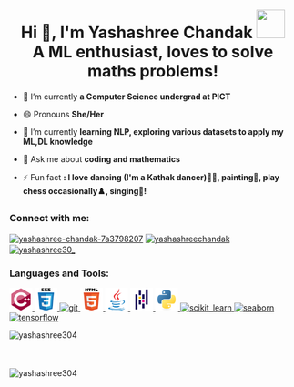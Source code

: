<h1 align="center"> Hi 👋, I'm Yashashree Chandak <img src = "https://sdk.bitmoji.com/render/panel/959f0f42-4680-4c0f-88dc-071d1f02ed81-22738511-634c-4c96-bf8e-a5df298dd0a6-v1.png?transparent=1&palette=1" width="50" height="50/> </h1>
  <br /><br />
<h3 align="center"><br />A ML enthusiast, loves to solve maths problems! <![Alt text](https://github.com/Yashashree304/Yashashree304/blob/main/6HY.gif)></h3>

- 🔭 I’m currently **a Computer Science undergrad at PICT**

- 😄 Pronouns **She/Her**

- 🌱 I’m currently **learning NLP, exploring various datasets to apply my ML,DL knowledge**

- 💬 Ask me about **coding and mathematics**

- ⚡ Fun fact **: I love dancing (I'm a Kathak dancer)💃🏻, painting🎨, play chess occasionally♟️, singing🎼!**

<h3 align="left">Connect with me:</h3>
<p align="left">
<a href="https://linkedin.com/in/yashashree-chandak-7a3798207" target="blank"><img align="center" src="https://raw.githubusercontent.com/rahuldkjain/github-profile-readme-generator/master/src/images/icons/Social/linked-in-alt.svg" alt="yashashree-chandak-7a3798207" height="30" width="40" /></a>
<a href="https://kaggle.com/yashashreechandak" target="blank"><img align="center" src="https://raw.githubusercontent.com/rahuldkjain/github-profile-readme-generator/master/src/images/icons/Social/kaggle.svg" alt="yashashreechandak" height="30" width="40" /></a>
<a href="https://instagram.com/yashashree30_" target="blank"><img align="center" src="https://raw.githubusercontent.com/rahuldkjain/github-profile-readme-generator/master/src/images/icons/Social/instagram.svg" alt="yashashree30_" height="30" width="40" /></a>
</p>

<h3 align="left">Languages and Tools:</h3>
<p align="left"> <a href="https://www.w3schools.com/cpp/" target="_blank" rel="noreferrer"> <img src="https://raw.githubusercontent.com/devicons/devicon/master/icons/cplusplus/cplusplus-original.svg" alt="cplusplus" width="40" height="40"/> </a> <a href="https://www.w3schools.com/css/" target="_blank" rel="noreferrer"> <img src="https://raw.githubusercontent.com/devicons/devicon/master/icons/css3/css3-original-wordmark.svg" alt="css3" width="40" height="40"/> </a> <a href="https://git-scm.com/" target="_blank" rel="noreferrer"> <img src="https://www.vectorlogo.zone/logos/git-scm/git-scm-icon.svg" alt="git" width="40" height="40"/> </a> <a href="https://www.w3.org/html/" target="_blank" rel="noreferrer"> <img src="https://raw.githubusercontent.com/devicons/devicon/master/icons/html5/html5-original-wordmark.svg" alt="html5" width="40" height="40"/> </a> <a href="https://www.java.com" target="_blank" rel="noreferrer"> <img src="https://raw.githubusercontent.com/devicons/devicon/master/icons/java/java-original.svg" alt="java" width="40" height="40"/> </a> <a href="https://pandas.pydata.org/" target="_blank" rel="noreferrer"> <img src="https://raw.githubusercontent.com/devicons/devicon/2ae2a900d2f041da66e950e4d48052658d850630/icons/pandas/pandas-original.svg" alt="pandas" width="40" height="40"/> </a> <a href="https://www.python.org" target="_blank" rel="noreferrer"> <img src="https://raw.githubusercontent.com/devicons/devicon/master/icons/python/python-original.svg" alt="python" width="40" height="40"/> </a> <a href="https://scikit-learn.org/" target="_blank" rel="noreferrer"> <img src="https://upload.wikimedia.org/wikipedia/commons/0/05/Scikit_learn_logo_small.svg" alt="scikit_learn" width="40" height="40"/> </a> <a href="https://seaborn.pydata.org/" target="_blank" rel="noreferrer"> <img src="https://seaborn.pydata.org/_images/logo-mark-lightbg.svg" alt="seaborn" width="40" height="40"/> </a> <a href="https://www.tensorflow.org" target="_blank" rel="noreferrer"> <img src="https://www.vectorlogo.zone/logos/tensorflow/tensorflow-icon.svg" alt="tensorflow" width="40" height="40"/> </a> </p>

<p><img align="left" src="https://github-readme-stats.vercel.app/api/top-langs?username=yashashree304&show_icons=true&locale=en&layout=compact" alt="yashashree304" /></p>
<br /> 
<br /><p><br /><img align="center" src="https://github-readme-stats.vercel.app/api?username=yashashree304&show_icons=true&locale=en" alt="yashashree304" /></p>

